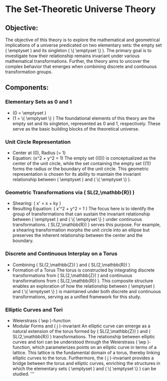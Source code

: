 # The Set-Theoretic Universe Theory

## Objective:
The objective of this theory is to explore the mathematical and geometrical implications of a universe predicated on two elementary sets: the empty set \( \\emptyset \) and its singleton \( \\{ \\emptyset \\} \). The primary goal is to investigate how their relationship remains invariant under various mathematical transformations. Further, the theory aims to uncover the complex behavior that emerges when combining discrete and continuous transformation groups.

## Components:

### Elementary Sets as 0 and 1
- \(0 = \\emptyset \)
- \(1 = \\{ \\emptyset \\} \)
The foundational elements of this theory are the empty set and its singleton, represented as 0 and 1, respectively. These serve as the basic building blocks of the theoretical universe.

### Unit Circle Representation
- Center at \(0\), Radius \(= 1\)
- Equation: \(x^2 + y^2 = 1\)
The empty set (\(0\)) is conceptualized as the center of the unit circle, while the set containing the empty set (\(1\)) forms the radius or the boundary of the unit circle. This geometric representation is chosen for its ability to maintain the invariant relationship between \( \\emptyset \) and \( \\{ \\emptyset \\} \).

### Geometric Transformations via \( SL(2,\\mathbb{R}) \)
- Shearing: \( x' = x + ky \)
- Resulting Equation: \( x'^2 + y^2 = 1 \)
The focus here is to identify the group of transformations that can sustain the invariant relationship between \( \\emptyset \) and \( \\{ \\emptyset \\} \) under continuous transformations. \( SL(2,\\mathbb{R}) \) serves this purpose. For example, a shearing transformation morphs the unit circle into an ellipse but preserves the inherent relationship between the center and the boundary.

### Discrete and Continuous Interplay on a Torus
- Combining \( SL(2,\\mathbb{Z}) \) and \( SL(2,\\mathbb{R}) \)
- Formation of a Torus
The torus is constructed by integrating discrete transformations from \( SL(2,\\mathbb{Z}) \) and continuous transformations from \( SL(2,\\mathbb{R}) \). This composite structure enables an exploration of how the relationship between \( \\emptyset \) and \( \\{ \\emptyset \\} \) is maintained under both discrete and continuous transformations, serving as a unified framework for this study.

### Elliptic Curves and Tori
- Weierstrass \( \\wp \)-function
- Modular Forms and \( j \)-invariant
An elliptic curve can emerge as a natural extension of the torus formed by \( SL(2,\\mathbb{Z}) \) and \( SL(2,\\mathbb{R}) \) transformations. The relationship between elliptic curves and tori can be understood through the Weierstrass \( \\wp \)-function, which parameterizes points on an elliptic curve in terms of a lattice. This lattice is the fundamental domain of a torus, thereby linking elliptic curves to the torus. Furthermore, the \( j \)-invariant provides a bridge between the torus and elliptic curves, enriching the structures in which the elementary sets \( \\emptyset \) and \( \\{ \\emptyset \\} \) can be studied.
'''
